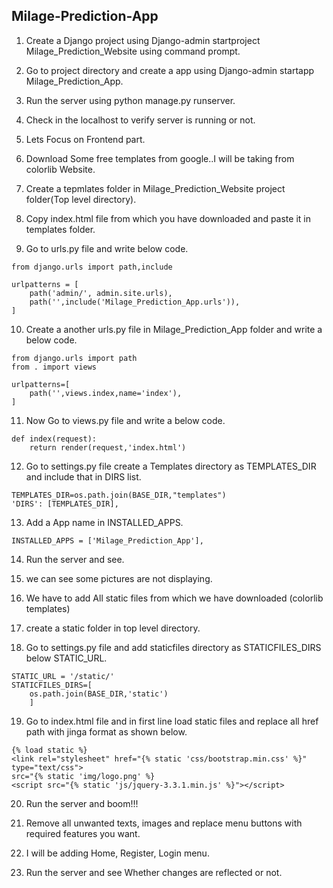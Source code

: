 ## Milage-Prediction-App

1. Create a Django project using Django-admin startproject Milage_Prediction_Website using command prompt.

2. Go to project directory and create a app using Django-admin startapp Milage_Prediction_App.

3. Run the server using python manage.py runserver.

4. Check in the localhost to verify server is running or not.

5. Lets Focus on Frontend part.

6. Download Some free templates from google..I will be taking from colorlib Website.

7. Create a tepmlates folder in Milage_Prediction_Website project folder(Top level directory).

8. Copy index.html file from which you have downloaded and paste it in templates folder.

9. Go to urls.py file and write below code.
```from django.contrib import admin
from django.urls import path,include

urlpatterns = [
    path('admin/', admin.site.urls),
    path('',include('Milage_Prediction_App.urls')),
]

```

10. Create a another urls.py file in Milage_Prediction_App folder and write a below code.
 ```
 from django.urls import path
 from . import views

 urlpatterns=[
     path('',views.index,name='index'),
 ]

```

11. Now Go to views.py file and write a below code.
```
def index(request):
    return render(request,'index.html')

```

12. Go to settings.py file create a Templates directory as TEMPLATES_DIR and include that in DIRS list.
```
TEMPLATES_DIR=os.path.join(BASE_DIR,"templates")
'DIRS': [TEMPLATES_DIR],
```

13. Add a App name in INSTALLED_APPS.
```
INSTALLED_APPS = ['Milage_Prediction_App'],

```

14. Run the server and see.

15. we can see some pictures are not displaying.

16. We have to add All static files from which we have downloaded (colorlib templates)

17. create a static folder in top level directory.

18. Go to settings.py file and add staticfiles directory as STATICFILES_DIRS below STATIC_URL.
```
STATIC_URL = '/static/'
STATICFILES_DIRS=[
    os.path.join(BASE_DIR,'static')
    ]

```
19. Go to index.html file and in first line load static files and replace all href path with jinga format as shown below.
```
{% load static %}
<link rel="stylesheet" href="{% static 'css/bootstrap.min.css' %}" type="text/css">
src="{% static 'img/logo.png' %}
<script src="{% static 'js/jquery-3.3.1.min.js' %}"></script>
```

20. Run the server and boom!!!

21. Remove all unwanted texts, images and replace menu buttons with required features you want.

22. I will be adding Home, Register, Login menu.

23. Run the server and see Whether changes are reflected or not. 
